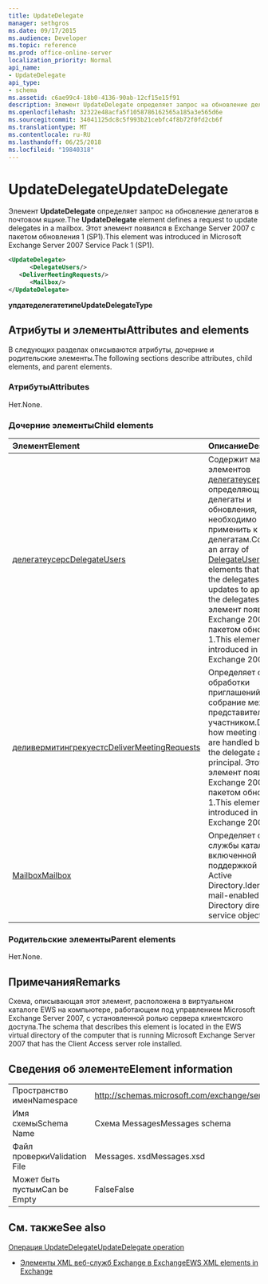 ```yaml
---
title: UpdateDelegate
manager: sethgros
ms.date: 09/17/2015
ms.audience: Developer
ms.topic: reference
ms.prod: office-online-server
localization_priority: Normal
api_name:
- UpdateDelegate
api_type:
- schema
ms.assetid: c6ae99c4-18b0-4136-90ab-12cf15e15f91
description: Элемент UpdateDelegate определяет запрос на обновление делегатов в почтовом ящике. Этот элемент появился в Exchange Server 2007 с пакетом обновления 1 (SP1).
ms.openlocfilehash: 32322e48acfa5f1058786162565a185a3e565d6e
ms.sourcegitcommit: 34041125dc8c5f993b21cebfc4f8b72f0fd2cb6f
ms.translationtype: MT
ms.contentlocale: ru-RU
ms.lasthandoff: 06/25/2018
ms.locfileid: "19840318"
---
```

# <a name="updatedelegate"></a><span data-ttu-id="77735-104">UpdateDelegate</span><span class="sxs-lookup"><span data-stu-id="77735-104">UpdateDelegate</span></span>

<span data-ttu-id="77735-105">Элемент **UpdateDelegate** определяет запрос на обновление делегатов в почтовом ящике.</span><span class="sxs-lookup"><span data-stu-id="77735-105">The **UpdateDelegate** element defines a request to update delegates in a mailbox.</span></span> <span data-ttu-id="77735-106">Этот элемент появился в Exchange Server 2007 с пакетом обновления 1 (SP1).</span><span class="sxs-lookup"><span data-stu-id="77735-106">This element was introduced in Microsoft Exchange Server 2007 Service Pack 1 (SP1).</span></span> 
  
```xml
<UpdateDelegate>
      <DelegateUsers/>
   <DeliverMeetingRequests/>
      <Mailbox/>
</UpdateDelegate>
```

 <span data-ttu-id="77735-107">**упдатеделегатетипе**</span><span class="sxs-lookup"><span data-stu-id="77735-107">**UpdateDelegateType**</span></span>
## <a name="attributes-and-elements"></a><span data-ttu-id="77735-108">Атрибуты и элементы</span><span class="sxs-lookup"><span data-stu-id="77735-108">Attributes and elements</span></span>

<span data-ttu-id="77735-109">В следующих разделах описываются атрибуты, дочерние и родительские элементы.</span><span class="sxs-lookup"><span data-stu-id="77735-109">The following sections describe attributes, child elements, and parent elements.</span></span>
  
### <a name="attributes"></a><span data-ttu-id="77735-110">Атрибуты</span><span class="sxs-lookup"><span data-stu-id="77735-110">Attributes</span></span>

<span data-ttu-id="77735-111">Нет.</span><span class="sxs-lookup"><span data-stu-id="77735-111">None.</span></span>
  
### <a name="child-elements"></a><span data-ttu-id="77735-112">Дочерние элементы</span><span class="sxs-lookup"><span data-stu-id="77735-112">Child elements</span></span>

|<span data-ttu-id="77735-113">**Элемент**</span><span class="sxs-lookup"><span data-stu-id="77735-113">**Element**</span></span>|<span data-ttu-id="77735-114">**Описание**</span><span class="sxs-lookup"><span data-stu-id="77735-114">**Description**</span></span>|
|:-----|:-----|
|[<span data-ttu-id="77735-115">делегатеусерс</span><span class="sxs-lookup"><span data-stu-id="77735-115">DelegateUsers</span></span>](delegateusers.md) <br/> |<span data-ttu-id="77735-116">Содержит массив элементов [делегатеусер](delegateuser.md) , определяющих делегаты и обновления, которые необходимо применить к делегатам.</span><span class="sxs-lookup"><span data-stu-id="77735-116">Contains an array of [DelegateUser](delegateuser.md) elements that identify the delegates and the updates to apply to the delegates.</span></span> <span data-ttu-id="77735-117">Этот элемент появился в Exchange 2007 с пакетом обновления 1.</span><span class="sxs-lookup"><span data-stu-id="77735-117">This element was introduced in Exchange 2007 SP1.</span></span>  <br/> |
|[<span data-ttu-id="77735-118">деливермитингрекуестс</span><span class="sxs-lookup"><span data-stu-id="77735-118">DeliverMeetingRequests</span></span>](delivermeetingrequests.md) <br/> |<span data-ttu-id="77735-119">Определяет способ обработки приглашений на собрание между представителем и участником.</span><span class="sxs-lookup"><span data-stu-id="77735-119">Defines how meeting requests are handled between the delegate and the principal.</span></span> <span data-ttu-id="77735-120">Этот элемент появился в Exchange 2007 с пакетом обновления 1.</span><span class="sxs-lookup"><span data-stu-id="77735-120">This element was introduced in Exchange 2007 SP1.</span></span>  <br/> |
|[<span data-ttu-id="77735-121">Mailbox</span><span class="sxs-lookup"><span data-stu-id="77735-121">Mailbox</span></span>](mailbox.md) <br/> |<span data-ttu-id="77735-122">Определяет объект службы каталогов с включенной поддержкой почты Active Directory.</span><span class="sxs-lookup"><span data-stu-id="77735-122">Identifies a mail-enabled Active Directory directory service object.</span></span>  <br/> |
   
### <a name="parent-elements"></a><span data-ttu-id="77735-123">Родительские элементы</span><span class="sxs-lookup"><span data-stu-id="77735-123">Parent elements</span></span>

<span data-ttu-id="77735-124">Нет.</span><span class="sxs-lookup"><span data-stu-id="77735-124">None.</span></span>
  
## <a name="remarks"></a><span data-ttu-id="77735-125">Примечания</span><span class="sxs-lookup"><span data-stu-id="77735-125">Remarks</span></span>

<span data-ttu-id="77735-126">Схема, описывающая этот элемент, расположена в виртуальном каталоге EWS на компьютере, работающем под управлением Microsoft Exchange Server 2007, с установленной ролью сервера клиентского доступа.</span><span class="sxs-lookup"><span data-stu-id="77735-126">The schema that describes this element is located in the EWS virtual directory of the computer that is running Microsoft Exchange Server 2007 that has the Client Access server role installed.</span></span>
  
## <a name="element-information"></a><span data-ttu-id="77735-127">Сведения об элементе</span><span class="sxs-lookup"><span data-stu-id="77735-127">Element information</span></span>

|||
|:-----|:-----|
|<span data-ttu-id="77735-128">Пространство имен</span><span class="sxs-lookup"><span data-stu-id="77735-128">Namespace</span></span>  <br/> |http://schemas.microsoft.com/exchange/services/2006/messages  <br/> |
|<span data-ttu-id="77735-129">Имя схемы</span><span class="sxs-lookup"><span data-stu-id="77735-129">Schema Name</span></span>  <br/> |<span data-ttu-id="77735-130">Схема Messages</span><span class="sxs-lookup"><span data-stu-id="77735-130">Messages schema</span></span>  <br/> |
|<span data-ttu-id="77735-131">Файл проверки</span><span class="sxs-lookup"><span data-stu-id="77735-131">Validation File</span></span>  <br/> |<span data-ttu-id="77735-132">Messages. xsd</span><span class="sxs-lookup"><span data-stu-id="77735-132">Messages.xsd</span></span>  <br/> |
|<span data-ttu-id="77735-133">Может быть пустым</span><span class="sxs-lookup"><span data-stu-id="77735-133">Can be Empty</span></span>  <br/> |<span data-ttu-id="77735-134">False</span><span class="sxs-lookup"><span data-stu-id="77735-134">False</span></span>  <br/> |
   
## <a name="see-also"></a><span data-ttu-id="77735-135">См. также</span><span class="sxs-lookup"><span data-stu-id="77735-135">See also</span></span>



[<span data-ttu-id="77735-136">Операция UpdateDelegate</span><span class="sxs-lookup"><span data-stu-id="77735-136">UpdateDelegate operation</span></span>](updatedelegate-operation.md)


- [<span data-ttu-id="77735-137">Элементы XML веб-служб Exchange в Exchange</span><span class="sxs-lookup"><span data-stu-id="77735-137">EWS XML elements in Exchange</span></span>](ews-xml-elements-in-exchange.md)


